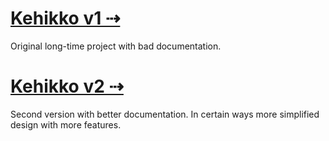 ---
---

# [Kehikko v1 ⇢](v1)

Original long-time project with bad documentation.

# [Kehikko v2 ⇢](v2)

Second version with better documentation.
In certain ways more simplified design with more features.
